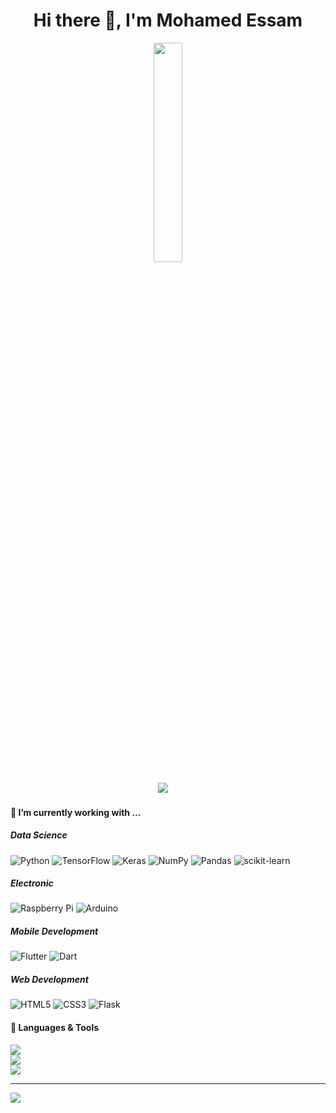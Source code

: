<h1 align='center'> Hi there 👋, I'm Mohamed Essam </h1>



<div id="header" align="center">

  <img src="https://media.giphy.com/media/CVtNe84hhYF9u/giphy.gif" width="30%"/>
</div>

<p align='center'>
    <a href="https://www.linkedin.com/in/mohamed--essam/"><img src="https://img.shields.io/badge/linkedin-%230077B5.svg?&style=for-the-badge&logo=linkedin&logoColor=white" /></a>&nbsp;&nbsp;&nbsp;&nbsp;

</p>
<h4>🔭  I’m currently working with ...</h4>

<h5>Data Science</h5>

![Python](https://img.shields.io/badge/python-3670A0?style=for-the-badge&logo=python&logoColor=ffdd54)
![TensorFlow](https://img.shields.io/badge/TensorFlow-%23FF6F00.svg?style=for-the-badge&logo=TensorFlow&logoColor=white)
![Keras](https://img.shields.io/badge/Keras-%23D00000.svg?style=for-the-badge&logo=Keras&logoColor=white)
![NumPy](https://img.shields.io/badge/numpy-%23013243.svg?style=for-the-badge&logo=numpy&logoColor=white)
![Pandas](https://img.shields.io/badge/pandas-%23150458.svg?style=for-the-badge&logo=pandas&logoColor=white)
![scikit-learn](https://img.shields.io/badge/scikit--learn-%23F7931E.svg?style=for-the-badge&logo=scikit-learn&logoColor=white)

<h5>Electronic</h5>

![Raspberry Pi](https://img.shields.io/badge/-RaspberryPi-C51A4A?style=for-the-badge&logo=Raspberry-Pi)
![Arduino](https://img.shields.io/badge/-Arduino-00979D?style=for-the-badge&logo=Arduino&logoColor=white) 


<h5>Mobile Development</h5>

![Flutter](https://img.shields.io/badge/Flutter-%2302569B.svg?style=for-the-badge&logo=Flutter&logoColor=white)
![Dart](https://img.shields.io/badge/dart-%230175C2.svg?style=for-the-badge&logo=dart&logoColor=white)

<h5>Web Development</h5>

![HTML5](https://img.shields.io/badge/html5-%23E34F26.svg?style=for-the-badge&logo=html5&logoColor=white) 
![CSS3](https://img.shields.io/badge/css3-%231572B6.svg?style=for-the-badge&logo=css3&logoColor=white) 
![Flask](https://img.shields.io/badge/flask-%23000.svg?style=for-the-badge&logo=flask&logoColor=white)

<h4>🔧 Languages & Tools</h4>


![](https://github-readme-stats.vercel.app/api?username=mohamed-essam1&theme=react&hide_border=false&include_all_commits=false&count_private=false)<br/>
![](https://github-readme-streak-stats.herokuapp.com/?user=mohamed-essam1&theme=react&hide_border=false)<br/>
![](https://github-readme-stats.vercel.app/api/top-langs/?username=mohamed-essam1&theme=react&hide_border=false&include_all_commits=false&count_private=false&layout=compact)

---
[![](https://visitcount.itsvg.in/api?id=mohamed-essam1&icon=0&color=0)](https://visitcount.itsvg.in)
<!--
**mohamed-essam1/mohamed-essam1** is a ✨ _special_ ✨ repository because its `README.md` (this file) appears on your GitHub profile.

Here are some ideas to get you started:

- 🔭 I’m currently working on ...
- 🌱 I’m currently learning ...
- 👯 I’m looking to collaborate on ...
- 🤔 I’m looking for help with ...
- 💬 Ask me about ...
- 📫 How to reach me: ...
- 😄 Pronouns: ...
- ⚡ Fun fact: ...
-->
